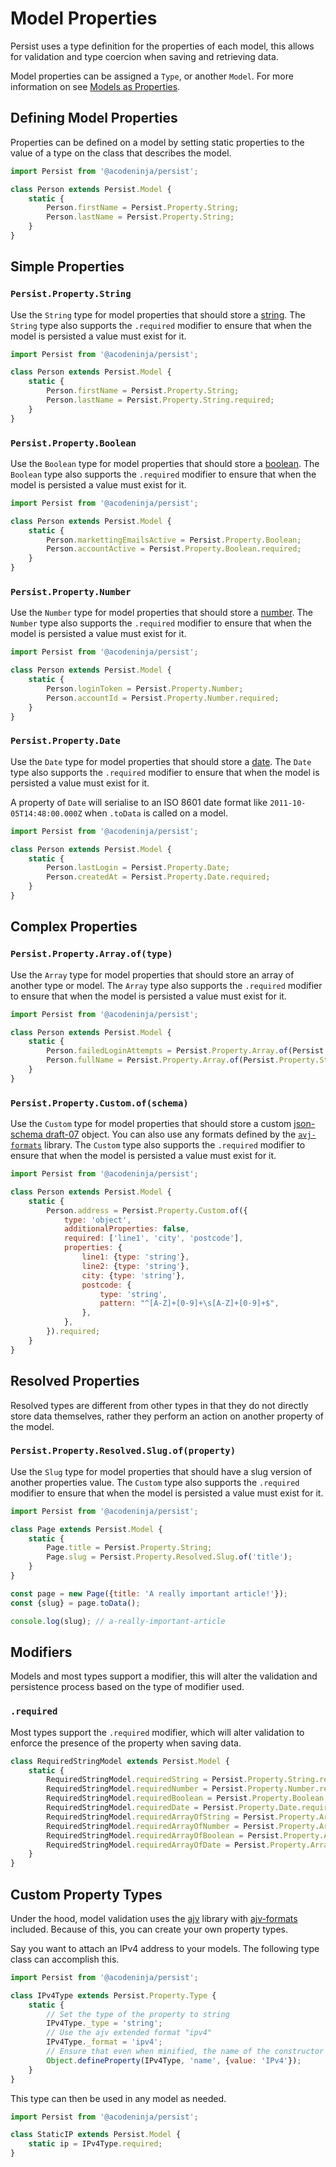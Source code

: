 # Model Properties

Persist uses a type definition for the properties of each model, this allows for validation and type coercion when saving and retrieving data.

Model properties can be assigned a `Type`, or another `Model`. For more information on see [Models as Properties](./models-as-properties.md).

## Defining Model Properties

Properties can be defined on a model by setting static properties to the value of a type on the class that describes the model.

```javascript
import Persist from '@acodeninja/persist';

class Person extends Persist.Model {
    static {
        Person.firstName = Persist.Property.String;
        Person.lastName = Persist.Property.String;
    }
}
```

## Simple Properties

### `Persist.Property.String`

Use the `String` type for model properties that should store a [string](https://developer.mozilla.org/en-US/docs/Web/JavaScript/Reference/Global_Objects/String). The `String` type also supports the `.required` modifier to ensure that when the model is persisted a value must exist for it.

```javascript
import Persist from '@acodeninja/persist';

class Person extends Persist.Model {
    static {
        Person.firstName = Persist.Property.String;
        Person.lastName = Persist.Property.String.required;
    }
}
```

### `Persist.Property.Boolean`

Use the `Boolean` type for model properties that should store a [boolean](https://developer.mozilla.org/en-US/docs/Web/JavaScript/Reference/Global_Objects/Boolean). The `Boolean` type also supports the `.required` modifier to ensure that when the model is persisted a value must exist for it.

```javascript
import Persist from '@acodeninja/persist';

class Person extends Persist.Model {
    static {
        Person.markettingEmailsActive = Persist.Property.Boolean;
        Person.accountActive = Persist.Property.Boolean.required;
    }
}
```

### `Persist.Property.Number`

Use the `Number` type for model properties that should store a [number](https://developer.mozilla.org/en-US/docs/Web/JavaScript/Reference/Global_Objects/Number). The `Number` type also supports the `.required` modifier to ensure that when the model is persisted a value must exist for it.

```javascript
import Persist from '@acodeninja/persist';

class Person extends Persist.Model {
    static {
        Person.loginToken = Persist.Property.Number;
        Person.accountId = Persist.Property.Number.required;
    }
}
```

### `Persist.Property.Date`

Use the `Date` type for model properties that should store a [date](https://developer.mozilla.org/en-US/docs/Web/JavaScript/Reference/Global_Objects/Date). The `Date` type also supports the `.required` modifier to ensure that when the model is persisted a value must exist for it.

A property of `Date` will serialise to an ISO 8601 date format like `2011-10-05T14:48:00.000Z` when `.toData` is called on a model.

```javascript
import Persist from '@acodeninja/persist';

class Person extends Persist.Model {
    static {
        Person.lastLogin = Persist.Property.Date;
        Person.createdAt = Persist.Property.Date.required;
    }
}
```

## Complex Properties

### `Persist.Property.Array.of(type)`

Use the `Array` type for model properties that should store an array of another type or model. The `Array` type also supports the `.required` modifier to ensure that when the model is persisted a value must exist for it.

```javascript
import Persist from '@acodeninja/persist';

class Person extends Persist.Model {
    static {
        Person.failedLoginAttempts = Persist.Property.Array.of(Persist.Property.Date);
        Person.fullName = Persist.Property.Array.of(Persist.Property.String).required;
    }
}
```

### `Persist.Property.Custom.of(schema)`

Use the `Custom` type for model properties that should store a custom [json-schema draft-07](https://json-schema.org/draft-07/json-schema-hypermedia) object. You can also use any formats defined by the [`avj-formats`](https://ajv.js.org/packages/ajv-formats.html) library. The `Custom` type also supports the `.required` modifier to ensure that when the model is persisted a value must exist for it.

```javascript
import Persist from '@acodeninja/persist';

class Person extends Persist.Model {
    static {
        Person.address = Persist.Property.Custom.of({
            type: 'object',
            additionalProperties: false,
            required: ['line1', 'city', 'postcode'],
            properties: {
                line1: {type: 'string'},
                line2: {type: 'string'},
                city: {type: 'string'},
                postcode: {
                    type: 'string',
                    pattern: "^[A-Z]+[0-9]+\s[A-Z]+[0-9]+$",
                },
            },
        }).required;
    }
}
```

## Resolved Properties

Resolved types are different from other types in that they do not directly store data themselves, rather they perform an action on another property of the model.

### `Persist.Property.Resolved.Slug.of(property)`

Use the `Slug` type for model properties that should have a slug version of another properties value. The `Custom` type also supports the `.required` modifier to ensure that when the model is persisted a value must exist for it.

```javascript
import Persist from '@acodeninja/persist';

class Page extends Persist.Model {
    static {
        Page.title = Persist.Property.String;
        Page.slug = Persist.Property.Resolved.Slug.of('title');
    }
}

const page = new Page({title: 'A really important article!'});
const {slug} = page.toData();

console.log(slug); // a-really-important-article
```

## Modifiers

Models and most types support a modifier, this will alter the validation and persistence process based on the type of modifier used.

### `.required`

Most types support the `.required` modifier, which will alter validation to enforce the presence of the property when saving data.

```javascript
class RequiredStringModel extends Persist.Model {
    static {
        RequiredStringModel.requiredString = Persist.Property.String.required;
        RequiredStringModel.requiredNumber = Persist.Property.Number.required;
        RequiredStringModel.requiredBoolean = Persist.Property.Boolean.required;
        RequiredStringModel.requiredDate = Persist.Property.Date.required;
        RequiredStringModel.requiredArrayOfString = Persist.Property.Array.of(Persist.Property.String).required;
        RequiredStringModel.requiredArrayOfNumber = Persist.Property.Array.of(Persist.Property.Number).required;
        RequiredStringModel.requiredArrayOfBoolean = Persist.Property.Array.of(Persist.Property.Boolean).required;
        RequiredStringModel.requiredArrayOfDate = Persist.Property.Array.of(Persist.Property.Date).required;
    }
}
```

## Custom Property Types

Under the hood, model validation uses the [ajv](https://ajv.js.org/) library with [ajv-formats](https://ajv.js.org/packages/ajv-formats.html) included. Because of this, you can create your own property types.

Say you want to attach an IPv4 address to your models. The following type class can accomplish this.

```javascript
import Persist from '@acodeninja/persist';

class IPv4Type extends Persist.Property.Type {
    static {
        // Set the type of the property to string
        IPv4Type._type = 'string';
        // Use the ajv extended format "ipv4"
        IPv4Type._format = 'ipv4';
        // Ensure that even when minified, the name of the constructor is IPv4
        Object.defineProperty(IPv4Type, 'name', {value: 'IPv4'});
    }
}
```

This type can then be used in any model as needed.

```javascript
import Persist from '@acodeninja/persist';

class StaticIP extends Persist.Model {
    static ip = IPv4Type.required;
}
```
